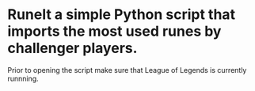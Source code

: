 # RuneIt a simple Python script that imports the most used runes by challenger players.
Prior to opening the script make sure that League of Legends is currently runnning.
